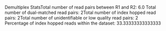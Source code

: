 Demultiplex StatsTotal number of read pairs between R1 and R2: 6.0  Total number of dual-matched read pairs: 2Total number of index hopped read pairs: 2Total number of unidentifiable or low quality read pairs: 2  Percentage of index hopped reads within the dataset: 33.33333333333333  